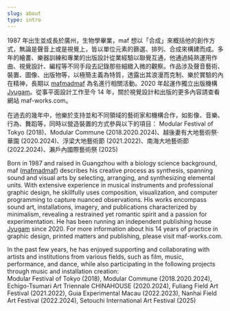 ```yaml
---
slug: about
type: intro
---
```


1987 年出生並成長於廣州，生物學畢業，maf 想以「合成」來概括他的創作方式，無論是聲音上或是視覺上，皆以單位元素的篩選、排列、合成來構建而成。多年的繪畫、樂器訓練和專業的出版設計從業經驗以聯覺互通，他通過純熟運用作曲、視覺設計、編程等不同手段去記錄那些細緻入微的觀察。作品涉及聲音藝術、裝置、圖像、出版物等，以極簡主義為特質，透露出其浪漫而克制、樂於實驗的內在精神，長期以 [mafmadmaf](https://mafmadmaf.com/) 為名進行相關活動。2020 年起運作獨立出版機構 [Jyugam](https://jyugam.com)。從事平面設計工作至今 14 年，關於視覺設計和出版的更多內容請查看網站 maf-works.com。

在過去的幾年中，他樂於支持並和不同領域的藝術家和機構合作，如影像、音樂、行為、舞蹈等，同時以營造裝置的方式參與以下的項目：
Modular Festival of Tokyo (2018)、Modular Commune (2018.2020.2024)、越後妻有大地藝術祭·華園 (2020.2024)、浮梁大地藝術節 (2021.2022)、南海大地藝術節 (2022.2024)、瀨戶內國際藝術祭 (2025)

<!--根植於廣州的 maf 是一名平面設計師、獨立出版人，亦以聲音、裝置、現場演奏等不同形式進行藝術實踐的多媒體創作者。從業紙媒出版設計多年，於 2015 年成立個人設計工作室，持續關注文本設計、圖像語言和自出版。他對聲音世界的探索啟蒙於少年時期的手風琴和吉他學習，迸發於模組合成器的開放性和連線編程之中，最近在算法作曲和視聽交互的界限裡漫遊，長期以 [mafmadmaf](https://mafmadmaf.com/) 為名進行相關活動。結合其設計出版經驗和對聲音作品的獨特觸覺，於 2020 年成立音樂出版工作室 [Jyugam](https://jyugam.com)。

曾參與東京模組合成器節(2018)、越後妻有大地藝術祭華園(2020)、浮梁大地藝術節(2021)、南海大地藝術節(2022)、澳門實驗藝術節(2022/2023)等。


出生和成長於廣州的 _maf_ 是一名平面設計師、獨立出版人和[多媒體藝術工作者](https://mafmadmaf.com/)，善於構建克制而精美的圖像和聲音，除接受設計委託以外，也進行聲音創作和獨立出版等個人藝術項目。2010 年加入雜誌社擔任美術編輯；2015 年成立個人印刷工作室，關注 [Risograph](https://maf-works.com/work/birdypress-vi)、絲印和出版；2017 年經營數字創意工作室 [BITMOB](https://www.bitmob.cc/)；2020 年至今持續更新線上項目「[醜術館](https://mud9.com/)」；最近在運營獨立音樂出版機構 [Jyugam](https://jyugam.com)。另外，其網站項目「[醜術館](https://mud9.com/)」仍在開放狀態。

從 2014 年對網站前端交互產生濃厚興趣開始，他的作品從傳統的印刷平面進化到交互設計，跳躍式思維和好奇心是 _maf_ 引以為傲的思考方式和學習動力，同樣重要的還有他對不同種類藝術表達的通感。2016 年開始使用模塊合成器（Modular Synth）作曲和聲音設計，也運用 Max/MSP 等編程工具進行創作；2018 年參加[東京模塊合成器音樂節](https://tfom.info/tfom-2018)；2020 年的夏/秋兩個展期在[越後妻有大地藝術祭](https://www.echigo-tsumari.jp/en/event/20201010_1031/)華園展出影像作品《残された旅の初日/[余下旅程的第一天](https://www.bilibili.com/video/BV16C4y1b7EH/)》。 -->

<!-- 2020 年 12 月開設先鋒音樂廠牌 [Jyugam](https://jyugam.bandcamp.com/) 。 -->

<!-- 繼續埋頭，並樂此不疲。 -->

<!-- <a href="mailto:fredmamono@gmail.com">fredmamono@gmail.com</a>&nbsp;&nbsp;↓&nbsp;&nbsp;<a href="https://bitmobcc.oss-cn-shenzhen.aliyuncs.com/maf/download/CV_and_Portfolio_of_maf_CN_EN.zip">download.cv</a> -->

<!-- lang -->

Born in 1987 and raised in Guangzhou with a biology science background, maf ([mafmadmaf](https://mafmadmaf.com/)) describes his creative process as synthesis, spanning sound and visual arts by selecting, arranging, and synthesizing elemental units. With extensive experience in musical instruments and professional graphic design, he skillfully uses composition, visualization, and computer programming to capture nuanced observations. His works encompass sound art, installations, imagery, and publications characterized by minimalism, revealing a restrained yet romantic spirit and a passion for experimentation.
He has been running an independent publishing house [Jyugam](https://jyugam.com) since 2020. For more information about his 14 years of practice in graphic design, printed matters and publishing, please visit maf-works.com.

In the past few years, he has enjoyed supporting and collaborating with artists and institutions from various fields, such as film, music, performance, and dance, while also participating in the following projects through music and installation creation:<br/>
Modular Festival of Tokyo (2018), Modular Commune (2018.2020.2024), 
Echigo-Tsumari Art Triennale CHINAHOUSE (2020.2024), Fuliang Field Art Festival (2021.2022), Guia Experimental Macau (2022.2023), Nanhai Field Art Festival (2022.2024), Setouchi International Art Festival (2025)

<!-- Rooted in Canton, maf has worked as a professional Graphic/Editorial Designer since 2010 and a multimedia artist under the name [mafmadmaf](https://mafmadmaf.com/). With a strong interest in printed matter and self-publishing, he started his design/printing studio in 2015. Currently he is working on indie music publishing studio [Jyugam](https://jyugam.com).

Leading by his synesthesia between visual and sound, he started writing pictural and narrative music for modular synthesizers in 2016 and performed and created installations in several events and spaces, such as the Echigo-Tsumari Art Triennale, Tokyo Festival of Modular, Mirrored Garden, etc.

 He is currently working on an indie label [Jyugam](https://jyugam.bandcamp.com/). -->
<!-- Keep working and always enjoy it.
, and a creative production house '[BITMOB](https://www.bitmob.cc/)' focusing on Web/Interactive in 2017
<a href="mailto:fredmamono@gmail.com">fredmamono@gmail.com</a>&nbsp;&nbsp;·&nbsp;&nbsp;<a href="https://bitmobcc.oss-cn-shenzhen.aliyuncs.com/maf/download/CV_and_Portfolio_of_maf_CN_EN.zip">download.cv</a> 
He has continued to update his online project '[醜術館](https://mud9.com/)' (Gallery of Ugly) since 2020.-->
